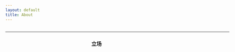 ```yaml
---
layout: default
title: About
---
```

<table style="height: 50px; width: 700px; float: left;" cellspacing="0" cellpadding="50">
<tbody>
<tr>
<td style="width: 276.4px;">
<h2><span style="background-color: #ff6600; color: #ffffff;">请主动避雷</span></h2>
</td>
<td style="width: 423.6px;">
<h4>立场</h4>
<ul>
<li>共产主义极端XX拳</li>
<li>&ldquo;的&rdquo;&ldquo;地&rdquo;&ldquo;得&rdquo;警察</li>
</ul>
<h4>属性</h4>
<ul>
<li>Gender: XX</li>
<li>Sex: N/A</li>
<li>Orientation: XY</li>
<li>Planet: Trans &amp; Unknown</li>
</ul>
</td>
</tr>
<tr>
<td style="width: 235.5px;">
<h2><span style="background-color: #666699; color: #ffffff;">狡兔三窟</span></h2>
</td>
<td style="width: 464.5px;">
<ul>
<li>Mastodon: <a href="https://m.cmx.im/@ritsu">草莓县</a></li>
<li>Mastodon: <a href="https://slashine.onl/@ArcticZPX">斯拉闪</a></li>
<li>WriteFreely: <a href="https://write.as/arcticzpx/">Write.as</a></li>
<li>WriteFreely: <a href="https://writee.org/arcticzpx">Writee.org</a></li>
</ul>
</td>
</tr>
</tbody>
</table>
